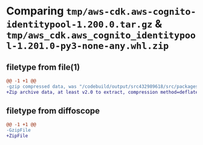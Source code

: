 # Comparing `tmp/aws-cdk.aws-cognito-identitypool-1.200.0.tar.gz` & `tmp/aws_cdk.aws_cognito_identitypool-1.201.0-py3-none-any.whl.zip`

## filetype from file(1)

```diff
@@ -1 +1 @@
-gzip compressed data, was "/codebuild/output/src432989618/src/packages/@aws-cdk/aws-cognito-identitypool/dist/python/aws-cdk.aws-cognito-identitypool-1.20", last modified: Wed Apr 26 19:57:52 2023, max compression
+Zip archive data, at least v2.0 to extract, compression method=deflate
```

## filetype from diffoscope

```diff
@@ -1 +1 @@
-GzipFile
+ZipFile
```

